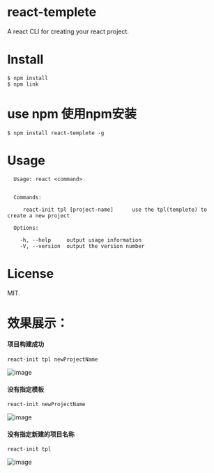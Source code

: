 # react-templete
A react CLI for creating your react project.

# Install
```
$ npm install
$ npm link
```

# use npm 使用npm安装
```
$ npm install react-templete -g
```

# Usage

```
  Usage: react <command>


  Commands:

     react-init tpl [project-name]      use the tpl(templete) to create a new project

  Options:

    -h, --help     output usage information
    -V, --version  output the version number
```

# License
MIT.

# 效果展示：


#### 项目构建成功
```
react-init tpl newProjectName
```

![image](https://github.com/fltenwall/-image/blob/master/cli%E6%89%A7%E8%A1%8C%E6%88%90%E5%8A%9F.jpg)

#### 没有指定模板
```
react-init newProjectName
```
![image](https://github.com/fltenwall/-image/blob/master/%E6%B2%A1%E6%9C%89%E6%8C%87%E5%AE%9A%E6%A8%A1%E6%9D%BF.jpg)

#### 没有指定新建的项目名称

```
react-init tpl
```
![image]( https://github.com/fltenwall/-image/blob/master/%E6%B2%A1%E6%9C%89%E9%A1%B9%E7%9B%AE%E5%90%8D%E7%A7%B0.jpg)
